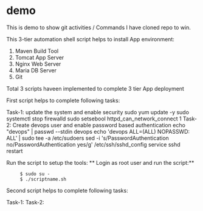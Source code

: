 # demo
This is demo to show git activities / Commands
I have cloned repo to win.

This 3-tier automation shell script helps to install App environment:
   1. Maven Build Tool
   2. Tomcat App Server
   3. Nginx Web Server
   4. Maria DB Server
   5. Git

Total 3 scripts haveen implemented to complete 3 tier App deployment

First script helps to complete following tasks:

Task-1: update the system and enable security
         sudo yum update -y
         sudo systemctl stop firewalld
         sudo setsebool httpd_can_network_connect 1
Task-2: Create devops user and enable password based authentication
         echo "devops" | passwd --stdin devops
         echo 'devops    ALL=(ALL)     NOPASSWD: ALL' | sudo tee -a /etc/sudoers
         sed -i 's/PasswordAuthentication no/PasswordAuthentication yes/g' /etc/ssh/sshd_config
         service sshd restart

Run the script to setup the tools:
**
Login as root user and run the script:**

         $ sudo su -
         $ ./scriptname.sh

Second script helps to complete following tasks:

Task-1:
Task-2: 

       
